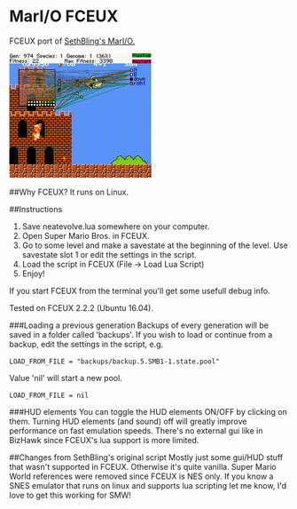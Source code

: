 # MarI/O FCEUX
FCEUX port of [SethBling's MarI/O.][1]

<kbd>![Demonstration](demo.gif)</kbd>

##Why FCEUX?
It runs on Linux.

##Instructions
1. Save neatevolve.lua somewhere on your computer.
2. Open Super Mario Bros. in FCEUX.
3. Go to some level and make a savestate at the beginning of the level. Use savestate slot 1 or edit the settings in the script.
4. Load the script in FCEUX (File -> Load Lua Script)
5. Enjoy!

If you start FCEUX from the terminal you'll get some usefull debug info.

Tested on FCEUX 2.2.2 (Ubuntu 16.04). 

###Loading a previous generation
Backups of every generation will be saved in a folder called 'backups'. If you wish to load or continue from a backup, edit the settings in the script, e.g.
```
LOAD_FROM_FILE = "backups/backup.5.SMB1-1.state.pool"
```
Value 'nil' will start a new pool.
```
LOAD_FROM_FILE = nil
```
###HUD elements
You can toggle the HUD elements ON/OFF by clicking on them. Turning HUD elements (and sound) off will greatly improve performance on fast emulation speeds. There's no external gui like in BizHawk since FCEUX's lua support is more limited.

##Changes from SethBling's original script
Mostly just some gui/HUD stuff that wasn't supported in FCEUX. Otherwise it's quite vanilla. Super Mario World references were removed since FCEUX is NES only. If you know a SNES emulator that runs on linux and supports lua scripting let me know, I'd love to get this working for SMW!

[1]: https://www.youtube.com/watch?v=qv6UVOQ0F44
